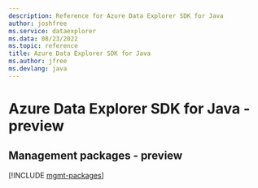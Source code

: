 ```yaml
---
description: Reference for Azure Data Explorer SDK for Java
author: joshfree
ms.service: dataexplorer
ms.data: 08/23/2022
ms.topic: reference
title: Azure Data Explorer SDK for Java
ms.author: jfree
ms.devlang: java
---
```

# Azure Data Explorer SDK for Java - preview

## Management packages - preview
[!INCLUDE [mgmt-packages](data-explorer-mgmt-index.md)]